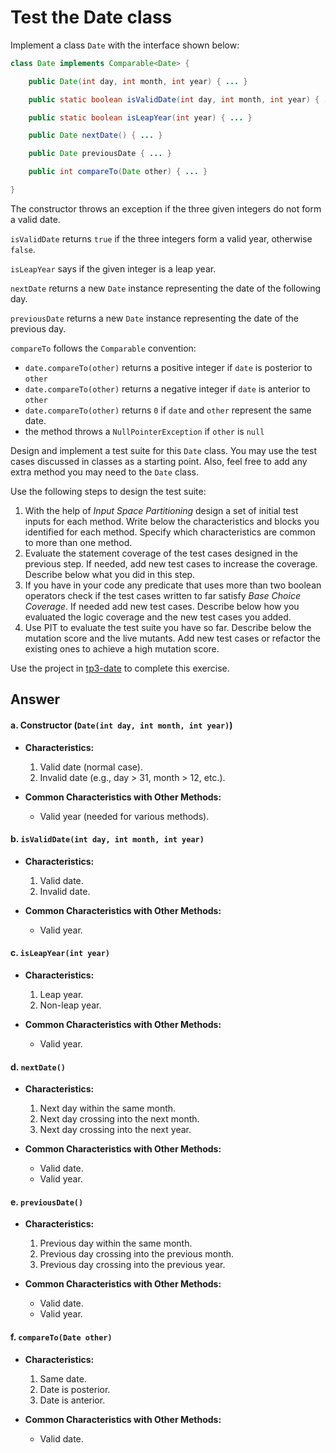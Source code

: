 # Test the Date class

Implement a class `Date` with the interface shown below:

```java
class Date implements Comparable<Date> {

    public Date(int day, int month, int year) { ... }

    public static boolean isValidDate(int day, int month, int year) { ... }

    public static boolean isLeapYear(int year) { ... }

    public Date nextDate() { ... }

    public Date previousDate { ... }

    public int compareTo(Date other) { ... }

}
```

The constructor throws an exception if the three given integers do not form a valid date.

`isValidDate` returns `true` if the three integers form a valid year, otherwise `false`.

`isLeapYear` says if the given integer is a leap year.

`nextDate` returns a new `Date` instance representing the date of the following day.

`previousDate` returns a new `Date` instance representing the date of the previous day.

`compareTo` follows the `Comparable` convention:

* `date.compareTo(other)` returns a positive integer if `date` is posterior to `other`
* `date.compareTo(other)` returns a negative integer if `date` is anterior to `other`
* `date.compareTo(other)` returns `0` if `date` and `other` represent the same date.
* the method throws a `NullPointerException` if `other` is `null` 

Design and implement a test suite for this `Date` class.
You may use the test cases discussed in classes as a starting point. 
Also, feel free to add any extra method you may need to the `Date` class.


Use the following steps to design the test suite:

1. With the help of *Input Space Partitioning* design a set of initial test inputs for each method. Write below the characteristics and blocks you identified for each method. Specify which characteristics are common to more than one method.
2. Evaluate the statement coverage of the test cases designed in the previous step. If needed, add new test cases to increase the coverage. Describe below what you did in this step.
3. If you have in your code any predicate that uses more than two boolean operators check if the test cases written to far satisfy *Base Choice Coverage*. If needed add new test cases. Describe below how you evaluated the logic coverage and the new test cases you added.
4. Use PIT to evaluate the test suite you have so far. Describe below the mutation score and the live mutants. Add new test cases or refactor the existing ones to achieve a high mutation score.

Use the project in [tp3-date](../code/tp3-date) to complete this exercise.

## Answer

#### a. Constructor (`Date(int day, int month, int year)`)
- **Characteristics:**
    1. Valid date (normal case).
    2. Invalid date (e.g., day > 31, month > 12, etc.).

- **Common Characteristics with Other Methods:**
    - Valid year (needed for various methods).

#### b. `isValidDate(int day, int month, int year)`
- **Characteristics:**
    1. Valid date.
    2. Invalid date.

- **Common Characteristics with Other Methods:**
    - Valid year.

#### c. `isLeapYear(int year)`
- **Characteristics:**
    1. Leap year.
    2. Non-leap year.

- **Common Characteristics with Other Methods:**
    - Valid year.

#### d. `nextDate()`
- **Characteristics:**
    1. Next day within the same month.
    2. Next day crossing into the next month.
    3. Next day crossing into the next year.

- **Common Characteristics with Other Methods:**
    - Valid date.
    - Valid year.

#### e. `previousDate()`
- **Characteristics:**
    1. Previous day within the same month.
    2. Previous day crossing into the previous month.
    3. Previous day crossing into the previous year.

- **Common Characteristics with Other Methods:**
    - Valid date.
    - Valid year.

#### f. `compareTo(Date other)`
- **Characteristics:**
    1. Same date.
    2. Date is posterior.
    3. Date is anterior.

- **Common Characteristics with Other Methods:**
    - Valid date.